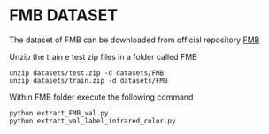 # FMB DATASET

The dataset of FMB can be downloaded from official repository [FMB](https://github.com/JinyuanLiu-CV/SegMiF)

Unzip the train e test zip files in a folder called FMB
```
unzip datasets/test.zip -d datasets/FMB
unzip datasets/train.zip -d datasets/FMB
```
Within FMB folder execute the following command
```
python extract_FMB_val.py
python extract_val_label_infrared_color.py
```